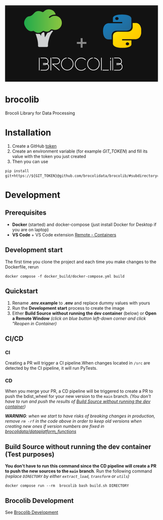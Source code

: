 ![Brocolib Logo](brocolib_github_banner.png)
# **brocolib**
Brocoli Library for Data Processing

# Installation
1. Create a GitHub [token](https://docs.github.com/en/authentication/keeping-your-account-and-data-secure/creating-a-personal-access-token)
2. Create an environment variable (for example *GIT_TOKEN*)  and fill its value with the token you just created
3. Then you can use
```
pip install git+https://${GIT_TOKEN}@github.com/brocolidata/brocolib/#subdirectory=src
```

# Development
## Prerequisites
- **Docker** (started) and docker-compose (just install Docker for Desktop if you are on laptop) 
- **VS Code** + VS Code extension [Remote - Containers](https://marketplace.visualstudio.com/items?itemName=ms-vscode-remote.remote-containers) 


## Development start
The first time you clone the project and each time you make changes to the Dockerfile, rerun
```
docker compose -f docker_build/docker-compose.yml build
```


## Quickstart
1. Rename **.env.example** to **.env** and replace dummy values with yours
2. Run the **Development start** process to create the image
3. Either **Build Source without running the dev container** (below) or **Open a Remote Window**  *(click on blue button left-down corner and click "Reopen in Container)*


## CI/CD

### CI
Creating a PR will trigger a CI pipeline.When changes located in `/src` are detected by the CI pipeline, it will run PyTests.


### CD
When you merge your PR, a CD pipeline will be triggered to create a PR to push the bdist_wheel for your new version to the `main` branch. 
*(You don't have to run and push the results of [Build Source without running the dev container](#build-source-without-running-the-dev-container-warning-below))*

***WARNING**: when we start to have risks of breaking changes in production, remove `rm -rf` in the code above in order to keep old versions when creating new ones if version numbers are fixed in [brocolidata/dataplatform_functions](https://github.com/brocolidata/dataplatform_functions)*


## Build Source without running the dev container (Test purposes)
**You don't have to run this command since the CD pipeline will create a PR to push the new sources to the `main` branch**.
Run the following command *(replace `DIRECTORY` by either `extract_load`, `transform` or `utils`)*
```
docker compose run --rm  brocolib bash build.sh DIRECTORY
```


## Brocolib Development
See [Brocolib Development](/src/README.md)
